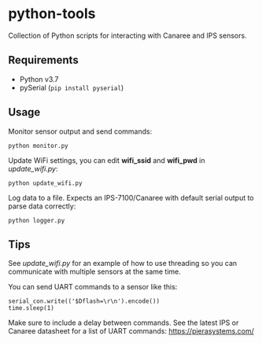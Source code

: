 # python-tools
Collection of Python scripts for interacting with Canaree and IPS sensors.

## Requirements
- Python v3.7
- pySerial (`pip install pyserial`)

## Usage
Monitor sensor output and send commands:
```
python monitor.py
```

Update WiFi settings, you can edit **wifi_ssid** and **wifi_pwd** in *update_wifi.py*:
```
python update_wifi.py
```

Log data to a file. Expects an IPS-7100/Canaree with default serial output to parse data correctly:
```
python logger.py
```

## Tips
See *update_wifi.py* for an example of how to use threading so you can communicate with multiple sensors at the same time.

You can send UART commands to a sensor like this:
```
serial_con.write(('$Dflash=\r\n').encode())
time.sleep(1)
```
Make sure to include a delay between commands. See the latest IPS or Canaree datasheet for a list of UART commands: https://pierasystems.com/